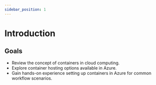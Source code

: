 ```yaml
---
sidebar_position: 1
---
```


# Introduction

## Goals

- Review the concept of containers in cloud computing.
- Explore container hosting options available in Azure.
- Gain hands-on experience setting up containers in Azure for common workflow scenarios.
